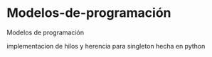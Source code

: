 # Modelos-de-programación
Modelos de programación 

implementacion de hilos y herencia para singleton hecha en python

